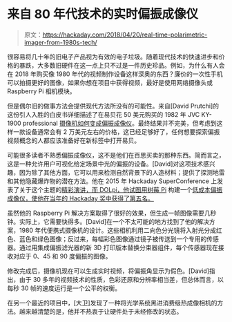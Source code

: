 # 来自 80 年代技术的实时偏振成像仪

> 原文：<https://hackaday.com/2018/04/20/real-time-polarimetric-imager-from-1980s-tech/>

很容易将几十年的旧电子产品视为有效的电子垃圾。随着现代技术的快速进步和价格的暴跌，大多数旧硬件在这一点上只不过是一件历史珍品。例如，为什么有人会在 2018 年购买像 1980 年代的视频制作设备这样深奥的东西？廉价的一次性手机可以拍摄更好的图像，如果你想在项目中获得视频，最好是使用网络摄像头或 Raspberry Pi 相机模块。

但是偶尔旧的做事方法会提供现代方法所没有的可能性。来自[David Prutchi]的这份引人入胜的白皮书详细描述了在易贝花 50 美元购买的 1982 年 JVC KY-1900 professional [摄像机如何变成偏振成像仪](http://www.diyphysics.com/2018/04/15/converting-a-1980s-video-camera-into-a-real-time-polarimetric-imager/)。最终结果并不完美，但考虑到这样一款设备通常会有 2 万美元左右的价格，这已经足够好了，任何想要探索偏振视频概念的人都应该准备好在新标签中打开易贝。

可能很多读者不熟悉偏振成像仪，这不是他们在百思买卖的那种东西。简而言之，这是一种允许用户可视化给定场景中光的偏振的设备。[David]对这项技术感兴趣，因为除了其他方面，它可以用来检测自然背景下的人造材料；提供了探测地雷和其他隐藏爆炸物的潜在方法。他在 2015 年 Hackaday SuperConference 上发表了关于这个主题的[精彩演讲，而 DOLpi，他试图用树莓 Pi](https://hackaday.com/2015/12/15/augmenting-human-vision-with-polarimetric-cameras/) 构建一个[低成本偏振成像仪，使他在当年的 Hackaday 奖中获得了第五名。](https://hackaday.io/project/6958-dolpi-raspi-polarization-camera)

虽然他的 Raspberry Pi 解决方案取得了很好的效果，但生成一帧图像需要几秒钟。实际上，它需要快得多。[David]在一个不太可能的地方找到了他的解决方案，1980 年代便携式摄像机的设计。这些相机利用二向色分光镜将入射光分成红色、蓝色和绿色图像；反过来，每幅彩色图像通过镜子被传送到一个专用的传感器。通过用集成偏振滤光器的新 3D 打印版本替换分束器组件，每个传感器现在接收对应于 0、45 和 90 度偏振的图像。

修改完成后，摄像机现在可以生成实时视频，将偏振角显示为假色。[David]指出，由于 30 多年的视频技术的性质，色彩还原和分辨率相当差，但总体而言，以每秒 30 帧的速度运行是一个公平的权衡。

在另一个最近的项目中，[大卫]发现了一种将光学系统黑进消费级热成像相机的方法。越来越清楚的是，他并不热衷于让硬件处于未经修改的状态。